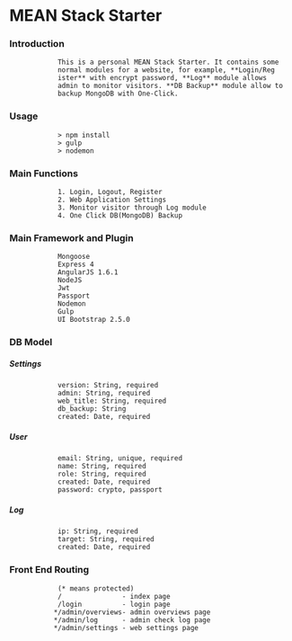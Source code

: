 # MEAN Stack Starter

### Introduction
                This is a personal MEAN Stack Starter. It contains some
                normal modules for a website, for example, **Login/Reg
                ister** with encrypt password, **Log** module allows
                admin to monitor visitors. **DB Backup** module allow to
                backup MongoDB with One-Click.

### Usage
                > npm install
                > gulp
                > nodemon

### Main Functions
                1. Login, Logout, Register
                2. Web Application Settings
                3. Monitor visitor through Log module
                4. One Click DB(MongoDB) Backup

### Main Framework and Plugin            
                Mongoose
                Express 4
                AngularJS 1.6.1
                NodeJS
                Jwt
                Passport
                Nodemon
                Gulp
                UI Bootstrap 2.5.0

### DB Model
##### Settings
                version: String, required
                admin: String, required
                web_title: String, required
                db_backup: String
                created: Date, required
##### User
                email: String, unique, required
                name: String, required
                role: String, required
                created: Date, required
                password: crypto, passport
##### Log
                ip: String, required
                target: String, required
                created: Date, required

### Front End Routing
                (* means protected)
                /               - index page
                /login          - login page
               */admin/overviews- admin overviews page
               */admin/log      - admin check log page
               */admin/settings - web settings page         